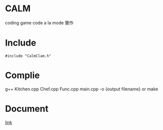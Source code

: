 # CALM
coding game code a la mode 實作

# Include
```c=
#include "CalmClam.h"
```

# Complie
g++ Kitchen.cpp Chef.cpp Func.cpp main.cpp -o {output filename}
or
make

# Document
[link](https://hackmd.io/5ISSMMl1SnajAVD9l2HKPg)
